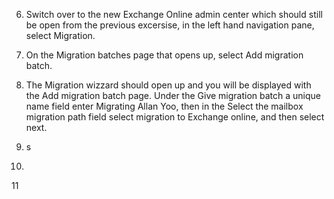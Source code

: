 6. Switch over to the new Exchange Online admin center which should still be open from the previous excersise, in the left hand navigation pane, select Migration.

7. On the Migration batches page that opens up, select Add migration batch.

8. The Migration wizzard should open up and you will be displayed with the Add migration batch page. Under the Give migration batch a unique name field enter Migrating Allan Yoo, then in the Select the mailbox migration path field select migration to Exchange online, and then select next.
9. s
10.
11
